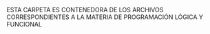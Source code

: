 ESTA CARPETA ES CONTENEDORA DE LOS ARCHIVOS CORRESPONDIENTES A LA MATERIA DE PROGRAMACIÓN LÓGICA Y FUNCIONAL